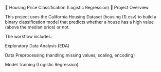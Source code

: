 🏡 Housing Price Classification (Logistic Regression)
📌 Project Overview

This project uses the California Housing Dataset (housing (1).csv) to build a binary classification model that predicts whether a house has a high value (above the median price) or not.

The workflow includes:

Exploratory Data Analysis (EDA)

Data Preprocessing (handling missing values, scaling, encoding)

Model Training (Logistic Regression)
